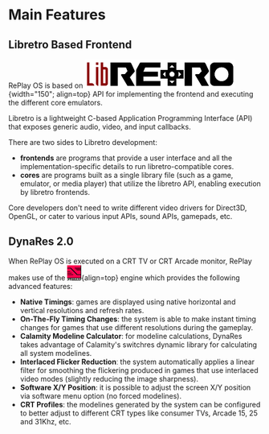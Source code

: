 # Main Features

## Libretro Based Frontend

RePlay OS is based on ![Libretro Logo](img/libretro.png){width="150"; align=top} API for implementing the frontend and executing the different core emulators.

Libretro is a lightweight C-based Application Programming Interface (API) that exposes generic audio, video, and input callbacks.

There are two sides to Libretro development:

- **frontends** are programs that provide a user interface and all the implementation-specific details to run libretro-compatible cores.
- **cores** are programs built as a single library file (such as a game, emulator, or media player) that utilize the libretro API, enabling execution by libretro frontends.

Core developers don't need to write different video drivers for Direct3D, OpenGL, or cater to various input APIs, sound APIs, gamepads, etc.

## DynaRes 2.0

When RePlay OS is executed on a CRT TV or CRT Arcade monitor, RePlay makes use of the ![DynaRes Logo](img/dynares.png){align=top} engine which provides the following advanced features:

- **Native Timings**: games are displayed using native horizontal and vertical resolutions and refresh rates.
- **On-The-Fly Timing Changes**: the system is able to make instant timing changes for games that use different resolutions during the gameplay.
- **Calamity Modeline Calculator**: for modeline calculations, DynaRes takes advantage of Calamity's switchres dynamic library for calculating all system modelines.
- **Interlaced Flicker Reduction**ː the system automatically applies a linear filter for smoothing the flickering produced in games that use interlaced video modes (slightly reducing the image sharpness).
- **Software X/Y Position**: it is possible to adjust the screen X/Y position via software menu option (no forced modelines).
- **CRT Profiles**: the modelines generated by the system can be configured to better adjust to different CRT types like consumer TVs, Arcade 15, 25 and 31Khz, etc.
